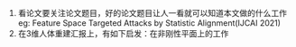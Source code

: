 1. 看论文要关注论文题目，好的论文题目让人一看就可以知道本文做的什么工作  
eg: Feature Space Targeted Attacks by Statistic Alignment(IJCAI 2021)
2. 在3维人体重建汇报上，有如下启发：在非刚性平面上的工作
